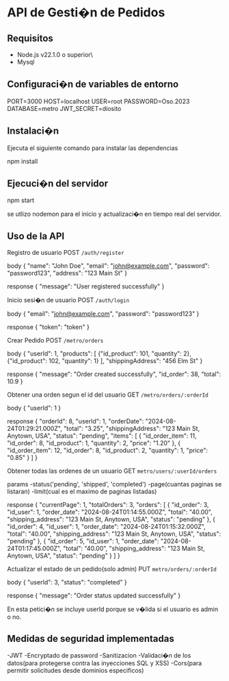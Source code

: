 # API de Gesti�n de Pedidos

## Requisitos
- Node.js v22.1.0 o superior\
- Mysql

## Configuraci�n de variables de entorno
PORT=3000
HOST=localhost
USER=root
PASSWORD=Oso.2023
DATABASE=metro
JWT_SECRET=diosito

## Instalaci�n 
Ejecuta el siguiente comando para instalar las dependencias

npm install

## Ejecuci�n del servidor

npm start

se utlizo nodemon para el inicio y actualizaci�n en tiempo real del servidor.

## Uso de la API

Registro de usuario
POST `/auth/register`

body
{
   "name": "John Doe",
   "email": "john@example.com",
   "password": "password123",
   "address": "123 Main St"
}

response
{
   "message": "User registered successfully"
}


Inicio sesi�n de usuario
POST `/auth/login`

body
{
   "email": "john@example.com",
   "password": "password123"
}

response
{
   "token": "token"
}



Crear Pedido
POST `/metro/orders`

body
{
   "userId": 1,
   "products": [
       {"id_product": 101, "quantity": 2},
       {"id_product": 102, "quantity": 1}
   ],
   "shippingAddress": "456 Elm St"
}

response
{
   "message": "Order created successfully",
   "id_order": 38,
   "total": 10.9
}



Obtener una orden segun el id del usuario
GET `/metro/orders/:orderId`

body
{
   "userId": 1
}

response
{
   "orderId": 8,
   "userId": 1,
   "orderDate": "2024-08-24T01:29:21.000Z",
   "total": "3.25",
   "shippingAddress": "123 Main St, Anytown, USA",
   "status": "pending",
   "items": [
       {
           "id_order_item": 11,
           "id_order": 8,
           "id_product": 1,
           "quantity": 2,
           "price": "1.20"
       },
       {
          "id_order_item": 12,
           "id_order": 8,
           "id_product": 2,
           "quantity": 1,
           "price": "0.85"
       }
   ]
}




Obtener todas las ordenes de un usuario
GET `metro/users/:userId/orders`

params
-status('pending', 'shipped', 'completed')
-page(cuantas paginas se listaran)
-limit(cual es el maximo de paginas listadas)

response
{
   "currentPage": 1,
   "totalOrders": 3,
   "orders": [
       {
           "id_order": 3,
           "id_user": 1,
           "order_date": "2024-08-24T01:14:55.000Z",
           "total": "40.00",
           "shipping_address": "123 Main St, Anytown, USA",
           "status": "pending"
       },
       {
           "id_order": 4,
           "id_user": 1,
           "order_date": "2024-08-24T01:15:32.000Z",
           "total": "40.00",
           "shipping_address": "123 Main St, Anytown, USA",
           "status": "pending"
       },
       {
           "id_order": 5,
           "id_user": 1,
           "order_date": "2024-08-24T01:17:45.000Z",
           "total": "40.00",
           "shipping_address": "123 Main St, Anytown, USA",
           "status": "pending"
       }
   ]
}



Actualizar el estado de un pedido(solo admin)
PUT `metro/orders/:orderId`

body
{
    "userId": 3,
    "status": "completed"
}

response
{
   "message": "Order status updated successfully"
}

En esta petici�n se incluye userId porque se v�lida si el usuario es admin o no.




## Medidas de seguridad implementadas
-JWT
-Encryptado de password
-Sanitizacion
-Validaci�n de los datos(para protegerse contra las inyecciones SQL y XSS)
-Cors(para permitir solicitudes desde dominios especificos)
